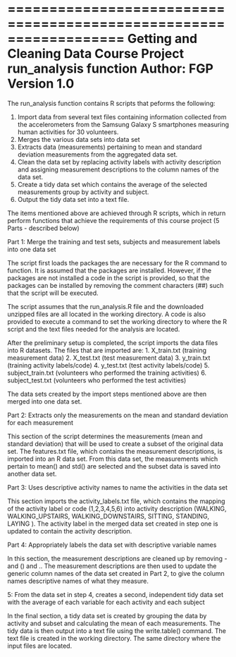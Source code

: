==================================================================
Getting and Cleaning Data Course Project
run_analysis function
Author: FGP
Version 1.0
==================================================================

The run_analysis function contains R scripts that peforms the following:
1. Import data from several text files containing information collected
   from the accelerometers from the Samsung Galaxy S smartphones 
   measuring human activities for 30 volunteers.
2. Merges the various data sets into data set
3. Extracts data (measurements) pertaining to mean and standard deviation
   measurements from the aggregated data set.
4. Clean the data set by replacing activity labels with activity description
   and assigning measurement descriptions to the column names of the data set.
5. Create a tidy data set which contains the average of the selected measurements
   group by activity and subject.
6. Output the tidy data set into a text file.

The items mentioned above are achieved through R scripts, which in return perform
functions that achieve the requirements of this course project (5 Parts - described
below)

Part 1: Merge the training and test sets, subjects and measurement labels into one data set

The script first loads the packages the are necessary for the R command to function.  It
is assumed that the packages are installed.  However, if the packages are not installed
a code in the script is provided, so that the packages can be installed by removing
the comment characters (##) such that the script will be executed.

The script assumes that the run_analysis.R file and the downloaded unzipped files
are all located in the working directory.  A code is also provided to execute
a command to set the working directory to where the R script and the text files
needed for the analysis are located.

After the preliminary setup is completed, the script imports the data files into
 R datasets.  The files that are imported are:
	1. X_train.txt (training measurement data)
	2. X_test.txt (test measurement data)
	3. y_train.txt (training activity labels/code)
	4. y_test.txt (test activity labels/code)
	5. subject_train.txt (volunteers who performed the training activities)
	6. subject_test.txt (volunteers who performed the test activities)

The data sets created by the import steps mentioned above are then merged into
one data set.

Part 2: Extracts only the measurements on the mean and standard deviation for each measurement

This section of the script determines the measurements (mean and standard deviation) that
will be used to create a subset of the original data set.  The features.txt file, which
contains the measurement descriptions, is imported into an R data set.  From this data set,
the measurements which pertain to mean() and std() are selected and the subset data is saved
into another data set.

Part 3: Uses descriptive activity names to name the activities in the data set

This section imports the activity_labels.txt file, which contains the mapping of the
activity label or code (1,2,3,4,5,6) into activity description (WALKING, WALKING_UPSTAIRS,
WALKING_DOWNSTAIRS, SITTING, STANDING, LAYING
).  The activity label in the merged data set
created in step one is updated to contain the activity description.

Part 4: Appropriately labels the data set with descriptive variable names

In this section, the measurement descriptions are cleaned up by removing - and ()
and ..  The measurement descriptions are then used to update the generic column
names of the data set created in Part 2, to give the column names descriptive names
of what they measure.

5: From the data set in step 4, creates a second, independent tidy data set with the average of each 
   variable for each activity and each subject

In the final section, a tidy data set is created by grouping the data by activity and subset
and calculating the mean of each measurements.  The tidy data is then output into a text file
using the write.table() command.  The text file is created in the working directory.  The same
directory where the input files are located.
